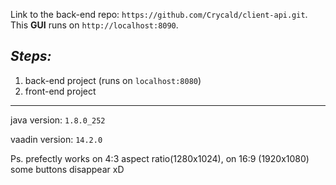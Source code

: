 Link to the back-end repo: `https://github.com/Crycald/client-api.git`.
This **GUI** runs on `http://localhost:8090`.

_Steps:_
-
1. back-end project (runs on `localhost:8080`)
2. front-end project

---
 java version: `1.8.0_252`
 
 vaadin version: `14.2.0`
 
 Ps. prefectly works on 4:3 aspect ratio(1280x1024), on 16:9 (1920x1080) some buttons disappear xD
